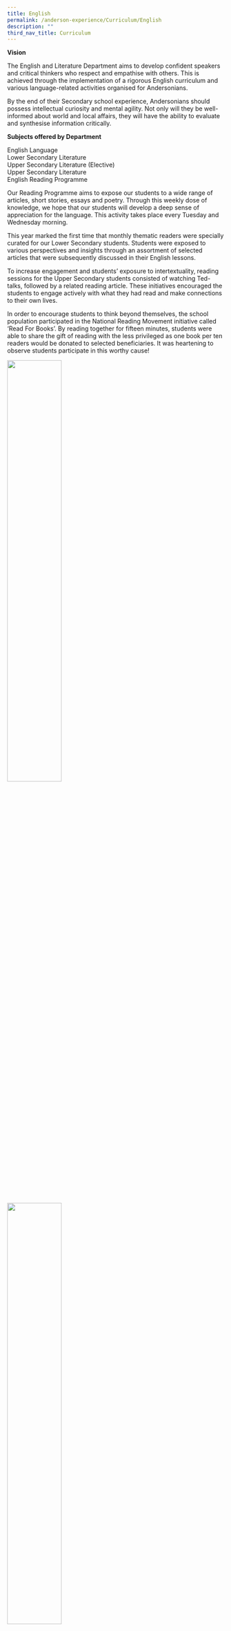 ```yaml
---
title: English
permalink: /anderson-experience/Curriculum/English
description: ""
third_nav_title: Curriculum
---
```

**Vision**

The English and Literature Department aims to develop confident speakers and critical thinkers who respect and empathise with others. This is achieved through the implementation of a rigorous English curriculum and various language-related activities organised for Andersonians.

By the end of their Secondary school experience, Andersonians should possess intellectual curiosity and mental agility. Not only will they be well-informed about world and local affairs, they will have the ability to evaluate and synthesise information critically.

**Subjects offered by Department**

English Language
<br>Lower Secondary Literature
<br>Upper Secondary Literature (Elective)
<br>Upper Secondary Literature
<br>English Reading Programme 

Our Reading Programme aims to expose our students to a wide range of articles, short stories, essays and poetry. Through this weekly dose of knowledge, we hope that our students will develop a deep sense of appreciation for the language. This activity takes place every Tuesday and Wednesday morning. 

This year marked the first time that monthly thematic readers were specially curated for our Lower Secondary students. Students were exposed to various perspectives and insights through an assortment of selected articles that were subsequently discussed in their English lessons. 

To increase engagement and students’ exposure to intertextuality, reading sessions for the Upper Secondary students consisted of watching Ted-talks, followed by a related reading article.  These initiatives encouraged the students to engage actively with what they had read and make connections to their own lives. 

In order to encourage students to think beyond themselves, the school population participated in the National Reading Movement initiative called ‘Read For Books’. By reading together for fifteen minutes, students were able to share the gift of reading with the less privileged as one book per ten readers would be donated to selected beneficiaries. It was heartening to observe students participate in this worthy cause!   

<img src="/images/Students%20participating%20in%20the%20_Read%20for%20Books_%20initiative%205.jpg" 
     style="width:50%">
<img src="/images/Students%20participating%20in%20the%20_Read%20for%20Books_%20initiative%206.jpg" 
     style="width:50%">
<center> Students participating in the Read for Books Initiative </center>

**Sabbatical Book Club**

To further cultivate the joy of reading, our student, Christine Kho from 4/1 facilitated a book club session during the mid-year Sabbatical. Like-minded individuals from Secondary 1 to 3 gathered on Zoom to hear more about her book recommendations and shared more about the books they were currently reading. At the end of the session, the members of this select group spontaneously formed an informal book club to continue sharing more about the books they read!

<img src="/images/Christine%20Kho%204_1%20facilitating%20the%20Sabbatical%20Book%20Club%20Workshop%20via%20Zoom.jpeg" 
     style="width:50%">
<center> Christine Kho 4/1 facilitating the Sabbatical Book Club via Zoom </center>

**National Schools Literature Festival 2021**

The National Schools Literature Festival (NSLF) is the biggest literary festival for students in Singapore and has provided a powerful platform to deepen their passion and love for Literature as well as gain greater exposure to the world of Literature beyond the classroom. Every year, our students participate actively in the literary festival and this year was no exception. Despite the challenges faced due to the Covid-19 pandemic, our Secondary 1 and 2 students persisted and enthusiastically participated in the Choral Speaking and Book Trailer categories of the festival – creatively thinking out of the box as they prepared a virtual performance that adhered to the specified Safe Management Measures (SMM). 

In the Choral Speaking category, the team, made up of our Secondary 1 Express students, performed a choral speaking piece on the poem, "Journey of a Lifetime” by Sultana Ahmed while our Secondary 2 Express students prepared a book trailer on the play, "Don't Know, Don't Care" by Haresh Sharma. Both teams were awarded the Commendation Award – this was indeed an achievement given that both categories received over 50 entries. Congratulations to both teams! 

<img src="/images/NSLF%20-%20Flash%20Fiction%20Entry%202021.png" 
     style="width:50%">
<center>Flash Fiction Entry 2021 </center>
<img src="/images/NSLF%20-%20Enacting%20a%20scene%20from%20the%20play%20_Don_t%20Know%20Don_t%20Care_.png" 
     style="width:50%">
<center> Enacting a scene from the play, Don't Know Don't Care </center>

**Literature Debate Workshop**

During the March school holidays, our Secondary 4 Pure and Elective Literature students participated in the Debate Workshop cum Competition organised by the department. The Debate Workshop, conducted by debate coach, Mr Edwin Tham, sharpened our students' critical thinking skills and equipped them with strategies to form compelling and persuasive arguments, both of which are essential in their writing and daily lives. The workshop ended with a heated 
debate challenge between our Pure and Elective Literature students where they put into practice what they had learnt from the workshop. Congratulations to the winning teams and our best speakers!

<img src="/images/The%20Literature%20Debate%20Workshop%20with%20Coach%20Mr%20Edwin%20Tham.jpeg" 
     style="width:50%;float:left">
<img src="/images/The%20Literature%20Debate%20Workshop%20-%20Closing%20Speech%20by%20Ms%20Khoo%20Poh%20Leng%20EL_%20LIT%20HOD.jpg" 
     style="width:50%">
<center>The Literature Debate Workshop with Coach Mr Edwin Tham </center>

<img src="/images/The%20Literature%20Debate%20Competition-%20Debaters%202.jpeg" 
     style="width:50%;float:left">
<img src="/images/The%20Literature%20Debate%20Competition%20-%20Debaters.jpeg" 
     style="width:50%">
<img src="/images/Winners%20of%20the%20%20xxx%20%20From%20left%20to%20right_%20Lee%20Wei%20Xian%204_3%20Jolie%20Lin%204_4%20Chua%20Jia%20Qian%204_4.jpeg" 
     style="width:50%;float:left">
<img src="/images/Winner%20of%20Set%20Text%20Debate_%20Pure%20Lit.jpeg" 
     style="width:50%">
